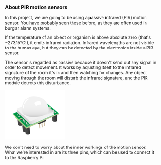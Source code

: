 ### About PIR motion sensors

In this project, we are going to be using a **p**assive **i**nfra**r**ed (PIR) motion sensor. You have probably seen these before, as they are often used in burglar alarm systems.

If the temperature of an object or organism is above absolute zero (that's −273.15°C!), it emits infrared radiation. Infrared wavelengths are not visible to the human eye, but they can be detected by the electronics inside a PIR sensor.

The sensor is regarded as passive because it doesn't send out any signal in order to detect movement. It works by adjusting itself to the infrared signature of the room it's in and then watching for changes. Any object moving through the room will disturb the infrared signature, and the PIR module detects this disturbance.

![PIR sensor](images/pir_module.png)

We don't need to worry about the inner workings of the motion sensor. What we're interested in are its three pins, which can be used to connect it to the Raspberry Pi.
